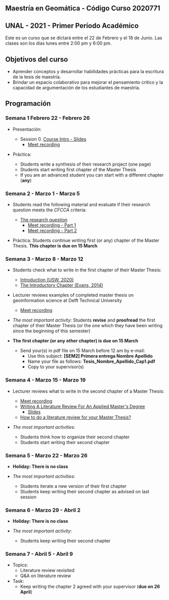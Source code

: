 ## Maestría en Geomática -   Código Curso 2020771
## UNAL - 2021 - Primer Período Académico 

Este es un curso que se dictará entre el  22 de Febrero y el 18 de Junio.
Las clases son los días lunes  entre 2:00 pm y 6:00 pm.

## Objetivos del curso

- Aprender conceptos y desarrollar habilidades prácticas para la escritura de la tesis de maestría.
- Brindar un espacio colaborativo para mejorar el pensamiento critico y la capacidad de argumentación de los estudiantes de maestría.

## Programación

### Semana 1  Febrero 22 - Febrero 26 

- Presentación:
  - Session 0.  [Course Intro - Slides](https://ials.github.com/seminario/sem_S0.html)
    - [Meet recording](https://drive.google.com/file/d/1VgBHsdrNbn15tiEuukpVEdlLw9DDbSw3/view?usp=sharing)
 
- Práctica:
  - Students write a synthesis of their research project (one page)
  - Students start writing first chapter of the Master Thesis
  - If you are an advanced student you can start with a different chapter (**any**)

### Semana 2 -  Marzo 1 - Marzo 5

- Students read the following material and evaluate if their research question meets the *CFCCA* criteria:
  - [The research question](https://libguides.msvu.ca/c.php?g=707361&p=5034449#s-lg-box-15836684)
    - [Meet recording - Part 1](https://drive.google.com/file/d/1mWr9DNYYSv4SL-gmRdhcewjvrpZv5MSt/view?usp=sharing)
    - [Meet recording - Part 2](https://drive.google.com/file/d/1WXDWFXB7Jb6fN5WATCgl4ueZxewMT968/view?usp=sharing)

  
- Práctica:
  Students continue writing first (or any) chapter of the Master Thesis. **This chapter is due on 15 March**
 
### Semana 3 - Marzo 8 - Marzo 12

- Students check  what to write in the first chapter of their Master Thesis:
  - [Introduction (USW, 2020)](https://student.unsw.edu.au/introductions)
  - [The Introductory Chapter (Evans, 2014)](https://drive.google.com/file/d/17vNf_QX6Fh-yfVzO3u-5sZc3gN5KS4D_/view?usp=sharing)

- Lecturer reviews examples of completed master thesis on geoinformation science  at Delft Technical University
  - [Meet recording](https://drive.google.com/file/d/1VZoUMKFUxDi_pGx_A3DZJhzjAPldMV0Z/view?usp=sharing)

- *The most important activity*:
  Students **revise** and **proofread** the first chapter of their Master Thesis  (or the one which they have been writing since the beginning of this semester)

- **The first chapter (or any other chapter) is due on 15 March**
  - Send your(s) in pdf file on 15 March before 12 am  by e-mail:
    - Use this subject: **[SEM2]  Primera entrega  Nombre Apellido**
    - Name your file as follows:  **Tesis_Nombre_Apellido_Cap1.pdf**
    - Copy to your supervisor(s)
  
### Semana 4 - Marzo 15 - Marzo 19

- Lecturer reviews what to write in the second chapter of a Master Thesis:
  - [Meet recording](https://drive.google.com/file/d/14btD-ltcvYXnffsAMTHo8vXjnMI2nlh_/view?usp=sharing)
  - [Writing A Literature Review For An Applied Master's Degree](https://repository.upenn.edu/cgi/viewcontent.cgi?article=1022&context=od_working_papers)
    - [Slides](https://drive.google.com/file/d/1S9Unijk4A9EruMZLmyI8qxph_eHIL6uc/view?usp=sharing) 
  - [How to do a literature review for your Master Thesis?](https://www.unil.ch/hec/files/live/sites/hec/files/doc/master/mscis/how-to-do-a-literature-review-for-your-master-thesis.pdf)
  
- *The most important activities*:
  - Students think how to organize their second chapter
  - Students start writing their second chapter
  
### Semana 5 - Marzo 22 - Marzo 26

- **Holiday: There is no class** 

- *The most important activities*:
  - Students iterate a new version of their first chapter
  - Students keep writing their second chapter as advised on last session


### Semana 6 - Marzo 29 - Abril 2

- **Holiday: There is no class** 

- *The most important activity*:
  - Students keep writing their second chapter 

### Semana 7 - Abril 5 - Abril 9

- Topics: 
  -	Literature review revisited
  -	Q&A on literature review
- Task:
  -	Keep writing the chapter 2  agreed with your supervisor (**due on 26 April**)


